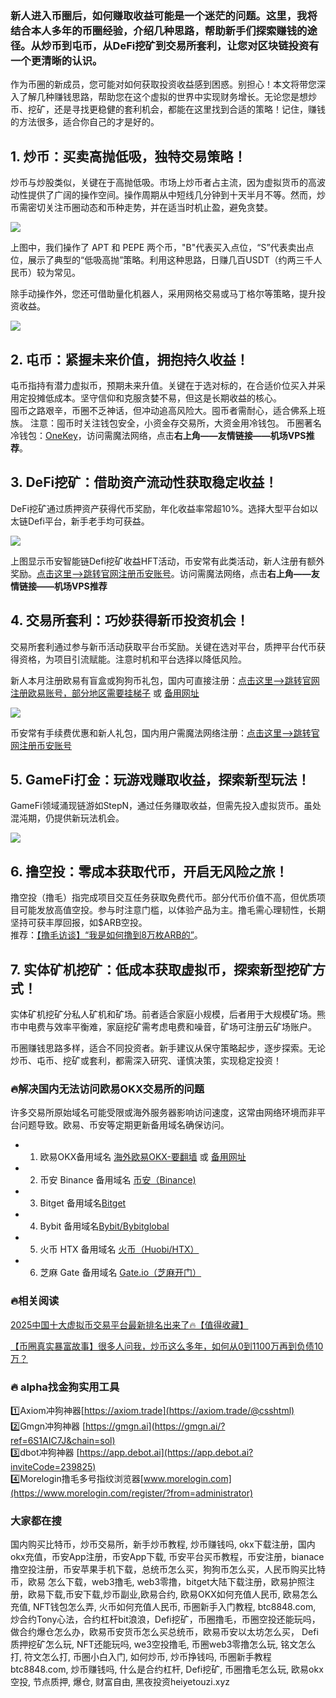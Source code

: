### 新人进入币圈后，如何赚取收益可能是一个迷茫的问题。这里，我将结合本人多年的币圈经验，介绍几种思路，帮助新手们探索赚钱的途径。从炒币到屯币，从DeFi挖矿到交易所套利，让您对区块链投资有一个更清晰的认识。

作为币圈的新成员，您可能对如何获取投资收益感到困惑。别担心！本文将带您深入了解几种赚钱思路，帮助您在这个虚拟的世界中实现财务增长。无论您是想炒币、挖矿，还是寻找更稳健的套利机会，都能在这里找到合适的策略！记住，赚钱的方法很多，适合你自己的才是好的。

## 1. 炒币：买卖高抛低吸，独特交易策略！
炒币与炒股类似，关键在于高抛低吸。市场上炒币者占主流，因为虚拟货币的高波动性提供了广阔的操作空间。操作周期从中短线几分钟到十天半月不等。然而，炒币需密切关注币圈动态和币种走势，并在适当时机止盈，避免贪婪。

![](https://ac63e02.webp.li/biquanjiaoyi.png)

上图中，我们操作了 APT 和 PEPE 两个币，"B"代表买入点位，“S”代表卖出点位，展示了典型的“低吸高抛”策略。利用这种思路，日赚几百USDT（约两三千人民币）较为常见。

除手动操作外，您还可借助量化机器人，采用网格交易或马丁格尔等策略，提升投资收益。

![](https://ac63e02.webp.li/program-trade.gif)

## 2. 屯币：紧握未来价值，拥抱持久收益！
屯币指持有潜力虚拟币，预期未来升值。关键在于选对标的，在合适价位买入并采用定投摊低成本。坚守信仰和克服贪婪不易，但这是长期收益的核心。  
囤币之路艰辛，币圈不乏神话，但冲动追高风险大。囤币者需耐心，适合佛系上班族。
注意：囤币时关注钱包安全，小资金存交易所，大资金用冷钱包。
币圈著名冷钱包：[OneKey](https://card.onekey.so/?i=CA6RMD)，访问需魔法网络，点击**右上角——友情链接——机场VPS推荐**。

## 3. DeFi挖矿：借助资产流动性获取稳定收益！
DeFi挖矿通过质押资产获得代币奖励，年化收益率常超10%。选择大型平台如以太链Defi平台，新手老手均可获益。

![](https://ac63e02.webp.li/bnb-defi.png)

上图显示币安智能链Defi挖矿收益HFT活动，币安常有此类活动，新人注册有额外奖励。[点击这里-->跳转官网注册币安账号](https://accounts.binance.com/zh-CN/register?ref=36457687)。访问需魔法网络，点击**右上角——友情链接——机场VPS推荐**

## 4. 交易所套利：巧妙获得新币投资机会！
交易所套利通过参与新币活动获取平台币奖励。关键在选对平台，质押平台代币获得资格，为项目引流赋能。注意时机和平台选择以降低风险。  

新人本月注册欧易有盲盒或狗狗币礼包，国内可直接注册：[点击这里–>跳转官网注册欧易账号，部分地区需要挂梯子](https://www.okx.com/zh-hans/join/74873351)  或 [备用网址](https://www.chouyi.world/zh-hans/join/18639032)

[![](https://fe095ec.webp.li/top-10-exchanges-001.jpg)](https://www.chouyi.world/zh-hans/join/18639032)

币安常有手续费优惠和新人礼包，国内用户需魔法网络注册：[点击这里-->跳转官网注册币安账号](https://accounts.binance.com/zh-CN/register?ref=36457687)

## 5. GameFi打金：玩游戏赚取收益，探索新型玩法！
GameFi领域涌现链游如StepN，通过任务赚取收益，但需先投入虚拟货币。虽处混沌期，仍提供新玩法机会。

![](https://ac63e02.webp.li/gamefi-stepN.gif)

## 6. 撸空投：零成本获取代币，开启无风险之旅！
撸空投（撸毛）指完成项目交互任务获取免费代币。部分代币价值不高，但优质项目可能发放高值空投。参与时注意门槛，以体验产品为主。撸毛需心理韧性，长期坚持可获丰厚回报，如$ARB空投。  
推荐：[【撸毛访谈】“我是如何撸到8万枚ARB的”](https://www.youtube.com/watch?reload=9&v=etCqRv0Mxoc)。

## 7. 实体矿机挖矿：低成本获取虚拟币，探索新型挖矿方式！
实体矿机挖矿分私人矿机和矿场。前者适合家庭小规模，后者用于大规模矿场。熊市中电费与效率平衡难，家庭挖矿需考虑电费和噪音，矿场可注册云矿场账户。

币圈赚钱思路多样，适合不同投资者。新手建议从保守策略起步，逐步探索。无论炒币、屯币、挖矿或套利，都需深入研究、谨慎决策，实现稳定投资！

### 🔥解决国内无法访问欧易OKX交易所的问题
许多交易所原始域名可能受限或海外服务器影响访问速度，这常由网络环境而非平台问题导致。欧易、币安等定期更新备用域名确保访问。

- 1. 欧易OKX备用域名 [海外欧易OKX-要翻墙](https://www.okx.com/zh-hans/join/74873351) 或 [备用网址](https://www.chouyi.world/zh-hans/join/18639032) 
- 2. 币安 Binance 备用域名 [币安（Binance)](https://accounts.binance.com/zh-CN/register?ref=36457687)
- 3. Bitget 备用域名[Bitget](https://www.bitget.com/zh-CN/referral/register?from=referral&clacCode=VRNEYUTR)
- 4. Bybit 备用域名[Bybit/Bybitglobal](https://www.bybitglobal.com/zh-MY/invite/?ref=VMKORMM)
- 5. 火币 HTX 备用域名 [火币（Huobi/HTX）](https://www.htx.com/invite/zh-cn/1f?invite_code=whf45223)
- 6. 芝麻 Gate 备用域名 [Gate.io（芝麻开门）](https://www.gate.io/zh/signup?ref_type=103&ref=A1ERAQ)

### 🔥相关阅读
[2025中国十大虚拟币交易平台最新排名出来了🔥【值得收藏】](https://btc8848.com/top-10-exchanges/)

[【币圈真实暴富故事】很多人问我，炒币这么多年，如何从0到1100万再到负债10万？](https://heiyetouzi.xyz/biquanstory001/)

### 🔥 alpha找金狗实用工具
1️⃣Axiom冲狗神器[https://axiom.trade](https://axiom.trade/@csshtml)  
2️⃣Gmgn冲狗神器 [https://gmgn.ai](https://gmgn.ai/?ref=6S1AIC7J&chain=sol)  
3️⃣dbot冲狗神器 [https://app.debot.ai](https://app.debot.ai?inviteCode=239825)  
4️⃣Morelogin撸毛多号指纹浏览器[www.morelogin.com](https://www.morelogin.com/register/?from=administrator)  

### 大家都在搜
国内购买比特币，炒币交易所，新手炒币教程, 炒币赚钱吗, okx下载注册，国内okx充值，币安App注册，币安App下载, 币安平台买币教程，币安注册，bianace撸空投注册，币安苹果手机下载，总统币怎么买，狗狗币怎么买，人民币购买比特币，欧易 怎么下载，web3撸毛, web3零撸，bitget大陆下载注册，欧易护照注册，欧易下载,币安下载,炒币副业,欧易合约, 欧易OKX如何充值人民币, 欧易怎么充值, NFT钱包怎么弄, 火币如何充值人民币, 币圈新手入门教程, btc8848.com, 炒合约Tony心法，合约杠杆bit浪浪，Defi挖矿，币圈撸毛，币圈空投还能玩吗，做合约爆仓怎么办，欧易币安货币怎么买总统币，欧易币安以太坊怎么买， Defi质押挖矿怎么玩, NFT还能玩吗, we3空投撸毛, 币圈web3零撸怎么玩, 铭文怎么打, 符文怎么打, 币圈小白入门, 如何炒币, 炒币挣钱吗, 币圈新手教程btc8848.com, 炒币赚钱吗, 什么是合约杠杆, Defi挖矿, 币圈撸毛怎么玩, 欧易okx空投, 节点质押, 爆仓, 财富自由, 黑夜投资heiyetouzi.xyz